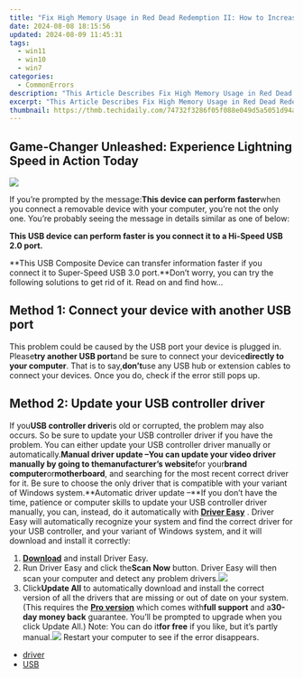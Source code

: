 ```yaml
---
title: "Fix High Memory Usage in Red Dead Redemption II: How to Increase Pagefile"
date: 2024-08-08 18:15:56
updated: 2024-08-09 11:45:31
tags:
  - win11
  - win10
  - win7
categories:
  - CommonErrors
description: "This Article Describes Fix High Memory Usage in Red Dead Redemption II: How to Increase Pagefile"
excerpt: "This Article Describes Fix High Memory Usage in Red Dead Redemption II: How to Increase Pagefile"
thumbnail: https://thmb.techidaily.com/74732f3286f05f088e049d5a5051d94a307e70b489a1cfb414ed825a2ed00d16.jpg
---
```


## Game-Changer Unleashed: Experience Lightning Speed in Action Today

![](https://images.drivereasy.com/wp-content/uploads/2018/09/img_5b9b5d3e6c799.jpg)

If you’re prompted by the message:**This device can perform faster**when you connect a removable device with your computer, you’re not the only one. You’re probably seeing the message in details similar as one of below:

 **This USB device can perform faster is you connect it to a Hi-Speed USB 2.0 port.**

 **This USB Composite Device can transfer information faster if you connect it to Super-Speed USB 3.0 port.**Don’t worry, you can try the following solutions to get rid of it. Read on and find how…

## Method 1: Connect your device with another USB port

This problem could be caused by the USB port your device is plugged in. Please**try another USB port**and be sure to connect your device**directly to your computer**. That is to say,**don’t**use any USB hub or extension cables to connect your devices. Once you do, check if the error still pops up.

## Method 2: Update your USB controller driver

If you**USB controller driver**is old or corrupted, the problem may also occurs. So be sure to update your USB controller driver if you have the problem. You can either update your USB controller driver manually or automatically.**Manual driver update –**You can update your video driver manually by going to the**manufacturer’s website**for your**brand computer**or**motherboard**, and searching for the most recent correct driver for it. Be sure to choose the only driver that is compatible with your variant of Windows system.**Automatic driver update –**If you don’t have the time, patience or computer skills to update your USB controller driver manually, you can, instead, do it automatically with **[Driver Easy](https://tools.techidaily.com/drivereasy/download/)** . Driver Easy will automatically recognize your system and find the correct driver for your USB controller, and your variant of Windows system, and it will download and install it correctly:

1. **[Download](https://tools.techidaily.com/drivereasy/download/)**  and install Driver Easy.
2. Run Driver Easy and click the**Scan Now** button. Driver Easy will then scan your computer and detect any problem drivers.![](https://images.drivereasy.com/wp-content/uploads/2018/09/img_5b9b64d36354d.jpg)
3. Click**Update All** to automatically download and install the correct version of all the drivers that are missing or out of date on your system. (This requires the **[Pro version](https://tools.techidaily.com/drivereasy/download/)**  which comes with**full support** and a**30-day money back** guarantee. You’ll be prompted to upgrade when you click Update All.) Note: You can do it**for free** if you like, but it’s partly manual.![](https://images.drivereasy.com/wp-content/uploads/2018/09/img_5b9b649a0def7.jpg)
Restart your computer to see if the error disappears.

* [driver](https://tools.techidaily.com/drivereasy/download/)
* [USB](https://tools.techidaily.com/drivereasy/download/)

<ins class="adsbygoogle"
     style="display:block"
     data-ad-format="autorelaxed"
     data-ad-client="ca-pub-7571918770474297"
     data-ad-slot="1223367746"></ins>



<ins class="adsbygoogle"
     style="display:block"
     data-ad-client="ca-pub-7571918770474297"
     data-ad-slot="8358498916"
     data-ad-format="auto"
     data-full-width-responsive="true"></ins>
